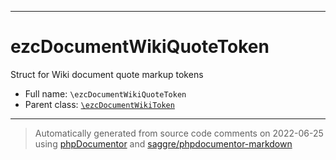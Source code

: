 ***

# ezcDocumentWikiQuoteToken

Struct for Wiki document quote markup tokens



* Full name: `\ezcDocumentWikiQuoteToken`
* Parent class: [`\ezcDocumentWikiToken`](./ezcDocumentWikiToken.md)






***
> Automatically generated from source code comments on 2022-06-25 using [phpDocumentor](http://www.phpdoc.org/) and [saggre/phpdocumentor-markdown](https://github.com/Saggre/phpDocumentor-markdown)
